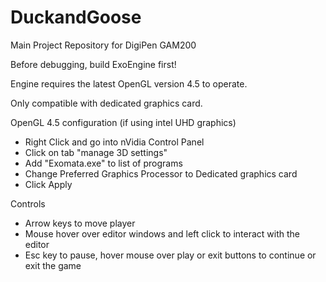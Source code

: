 # DuckandGoose
Main Project Repository for DigiPen GAM200

Before debugging, build ExoEngine first!

Engine requires the latest OpenGL version 4.5 to operate.

Only compatible with dedicated graphics card.

OpenGL 4.5 configuration (if using intel UHD graphics)
- Right Click and go into nVidia Control Panel
- Click on tab "manage 3D settings"
- Add "Exomata.exe" to list of programs
- Change Preferred Graphics Processor to Dedicated graphics card
- Click Apply

Controls
- Arrow keys to move player
- Mouse hover over editor windows and left click to interact with the editor
- Esc key to pause, hover mouse over play or exit buttons to continue or exit the game 